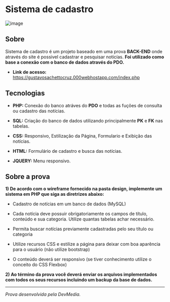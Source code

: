 # Sistema de cadastro
![image](https://github.com/user-attachments/assets/cc970e1b-faf1-4452-b595-c048b8a014c8)

## Sobre
Sistema de cadastro é um projeto baseado em uma prova __BACK-END__ onde através do site é possivel cadastrar e pesquisar noticías. __Foi utilizado como base a conexão com o banco de dados através do PDO.__ 

* __Link de acesso:__ https://gustavosachettocruz.000webhostapp.com/index.php

## Tecnologias

* __PHP:__ Conexão do banco atráves do __PDO__ e todas as fuções de consulta ou cadastro das notícias.
  
* __SQL:__ Criação do banco de dados utilizando principalmente __PK__ e __FK__ nas tabelas.

* __CSS:__ Responsivo, Estilização da Página, Formulario e Exibição das notícias.

* __HTML:__ Formulário de cadastro e busca das notícias.

* __JQUERY:__ Menu responsivo.

## Sobre a prova

__1) De acordo com o wireframe fornecido na pasta design, implemente um sistema em PHP que siga as diretrizes abaixo:__

* Cadastro de notícias em um banco de dados (MySQL)

* Cada notícia deve possuir obrigatoriamente os campos de título, conteúdo e sua categoria. Utilize quantas tabelas achar necessário.

* Permita buscar notícias previamente cadastradas pelo seu título ou categoria

* Utilize recursos CSS e estilize a página para deixar com boa aparência para o usuário (não utilize bootstrap)

* O conteúdo deverá ser responsivo (se tiver conhecimento utilize o conceito do CSS Flexbox)

__2) Ao término da prova você deverá enviar os arquivos implementados com todos os seus recursos incluindo um backup da base de dados.__

***********************************************
_Prova desenvolvida pela DevMedia._

